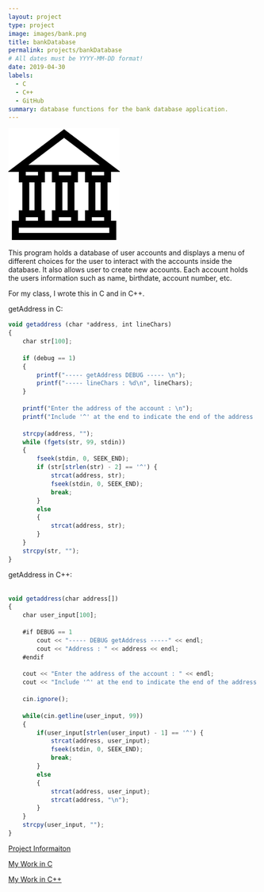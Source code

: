 ```yaml
---
layout: project
type: project
image: images/bank.png
title: bankDatabase
permalink: projects/bankDatabase
# All dates must be YYYY-MM-DD format!
date: 2019-04-30
labels:
  - C
  - C++
  - GitHub
summary: database functions for the bank database application.
---
```


<img class="ui medium right floated rounded image" src="../images/bank.png">

This program holds a database of user accounts and displays a menu of different choices for the user to interact with the accounts inside the database. It also allows user to create new accounts. Each account holds the users information such as name, birthdate, account number, etc.  


For my class, I wrote this in C and in C++.



getAddress in C:


```js
void getaddress (char *address, int lineChars)
{
    char str[100];

    if (debug == 1)
    {
        printf("----- getAddress DEBUG ----- \n");
        printf("----- lineChars : %d\n", lineChars);
    }   
     
    printf("Enter the address of the account : \n");
    printf("Include '^' at the end to indicate the end of the address : \n ");

    strcpy(address, "");
    while (fgets(str, 99, stdin))
    {
        fseek(stdin, 0, SEEK_END);
        if (str[strlen(str) - 2] == '^') {
            strcat(address, str);
            fseek(stdin, 0, SEEK_END);
            break;
        }
        else
        {
            strcat(address, str);
        }
    }
    strcpy(str, "");
}
```



getAddress in C++:



```js

void getaddress(char address[])
{
    char user_input[100];
    
    #if DEBUG == 1
        cout << "----- DEBUG getAddress -----" << endl;
        cout << "Address : " << address << endl;
    #endif
 
    cout << "Enter the address of the account : " << endl;
    cout << "Include '^' at the end to indicate the end of the address : " << endl;

    cin.ignore();

    while(cin.getline(user_input, 99))
    {
        if(user_input[strlen(user_input) - 1] == '^') {
            strcat(address, user_input);
            fseek(stdin, 0, SEEK_END);
            break;
        }
        else
        {
            strcat(address, user_input);
            strcat(address, "\n");
        }
    }
    strcpy(user_input, "");
}
```



[Project Informaiton]() 

[My Work in C](https://github.com/jnocampo/ICS-212) 

[My Work in C++](https://github.com/jnocampo/ics212-project2)
 
